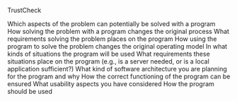 TrustCheck

Which aspects of the problem can potentially be solved with a program
How solving the problem with a program changes the original process
What requirements solving the problem places on the program
How using the program to solve the problem changes the original operating model
In what kinds of situations the program will be used
What requirements these situations place on the program (e.g., is a server needed, or is a local application sufficient?)
What kind of software architecture you are planning for the program and why
How the correct functioning of the program can be ensured
What usability aspects you have considered
How the program should be used
